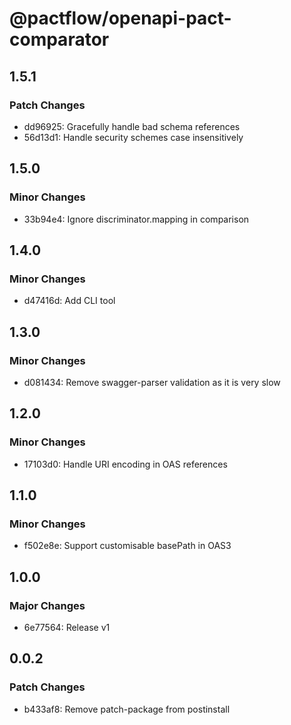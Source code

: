 # @pactflow/openapi-pact-comparator

## 1.5.1

### Patch Changes

- dd96925: Gracefully handle bad schema references
- 56d13d1: Handle security schemes case insensitively

## 1.5.0

### Minor Changes

- 33b94e4: Ignore discriminator.mapping in comparison

## 1.4.0

### Minor Changes

- d47416d: Add CLI tool

## 1.3.0

### Minor Changes

- d081434: Remove swagger-parser validation as it is very slow

## 1.2.0

### Minor Changes

- 17103d0: Handle URI encoding in OAS references

## 1.1.0

### Minor Changes

- f502e8e: Support customisable basePath in OAS3

## 1.0.0

### Major Changes

- 6e77564: Release v1

## 0.0.2

### Patch Changes

- b433af8: Remove patch-package from postinstall

